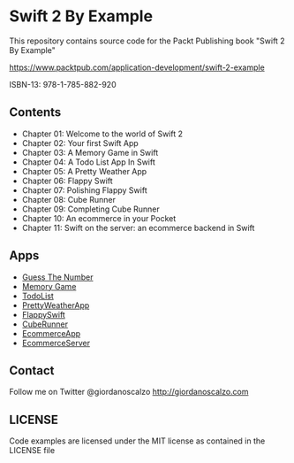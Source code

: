 Swift 2 By Example
==================

This repository contains source code for the Packt Publishing book
"Swift 2 By Example"

https://www.packtpub.com/application-development/swift-2-example

ISBN-13: 978-1-785-882-920


Contents
--------

 * Chapter 01: Welcome to the world of Swift 2
 * Chapter 02: Your first Swift App
 * Chapter 03: A Memory Game in Swift
 * Chapter 04: A Todo List App In Swift
 * Chapter 05: A Pretty Weather App
 * Chapter 06: Flappy Swift
 * Chapter 07: Polishing Flappy Swift
 * Chapter 08: Cube Runner
 * Chapter 09: Completing Cube Runner
 * Chapter 10: An ecommerce in your Pocket
 * Chapter 11: Swift on the server: an ecommerce backend in Swift

Apps
--------
 * [Guess The Number](https://github.com/gscalzo/Swift2ByExample/tree/1_GuessTheNumber)
 * [Memory Game](https://github.com/gscalzo/Swift2ByExample/tree/2_Memory_4_Complete)
 * [TodoList](https://github.com/gscalzo/Swift2ByExample/tree/3_Todolist_3_Complete)
 * [PrettyWeatherApp](https://github.com/gscalzo/Swift2ByExample/tree/4_PrettyWeather_6_Complete)
 * [FlappySwift](https://github.com/gscalzo/Swift2ByExample/tree/5_FlappySwift_8_GameCenter)
 * [CubeRunner](https://github.com/gscalzo/Swift2ByExample/tree/6_CubeRunner_7_GameCenter)
 * [EcommerceApp](https://github.com/gscalzo/Swift2ByExample/tree/7_ASAP_5_Checkout)
 * [EcommerceServer](https://github.com/gscalzo/Swift2ByExample/tree/7_ASAP_9_ASAPWithServer)

Contact
-------

Follow me on Twitter @giordanoscalzo
http://giordanoscalzo.com

LICENSE
-------

Code examples are licensed under the MIT license as contained in the
LICENSE file